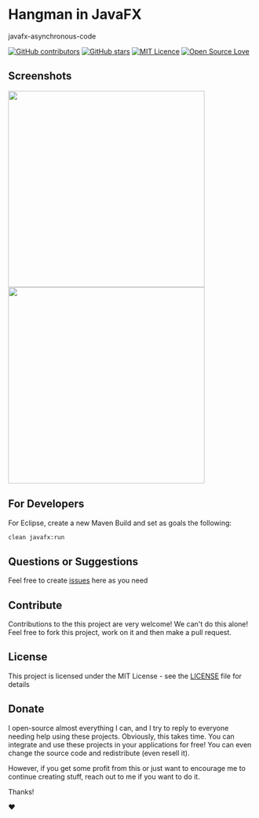 # Hangman in JavaFX

javafx-asynchronous-code
 
 [![GitHub contributors](https://img.shields.io/github/contributors/thiagodonferreira/hangman-in-javafx.svg)](https://github.com/thiagodonferreira/hangman-in-javafx/graphs/contributors)
[![GitHub stars](https://img.shields.io/github/stars/thiagodonferreira/hangman-in-javafx.svg)](https://github.com/thiagodonferreira/hangman-in-javafx)
[![MIT Licence](https://badges.frapsoft.com/os/mit/mit.svg?v=103)](https://opensource.org/licenses/mit-license.php)
[![Open Source Love](https://badges.frapsoft.com/os/v1/open-source.svg?v=103)](https://github.com/ellerbrock/open-source-badges/)

## Screenshots

<p float="left">
  <img src="https://user-images.githubusercontent.com/98138701/171970500-c2f9e85d-6410-473f-8b95-26a7d3bfcc95.png" width="400" />
  <img src="https://user-images.githubusercontent.com/98138701/171970501-2be1e818-ed97-4de6-9a63-0822f08185b9.png" width="400" /> 
</p>

## For Developers

For Eclipse, create a new Maven Build and set as goals the following: 

```sh
clean javafx:run
```

## Questions or Suggestions

Feel free to create <a href="../../issues">issues</a> here as you need

## Contribute

Contributions to the this project are very welcome! We can't do this alone! Feel free to fork this project, work on it and then make a pull request.

## License

This project is licensed under the MIT License - see the [LICENSE](LICENSE) file for details

## Donate

I open-source almost everything I can, and I try to reply to everyone needing help using these projects. Obviously, this takes time. You can integrate and use these projects in your applications for free! You can even change the source code and redistribute (even resell it).

However, if you get some profit from this or just want to encourage me to continue creating stuff, reach out to me if you want to do it.

Thanks! 

❤️
